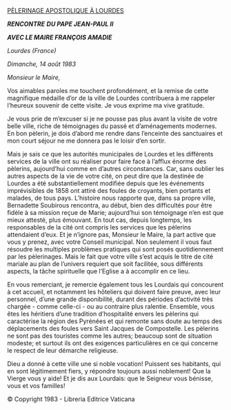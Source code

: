 [PÈLERINAGE APOSTOLIQUE À LOURDES](/content/john-paul-ii/fr/travels/sub_index1983/trav_lourdes.html)

***RENCONTRE*** ***DU PAPE JEAN-PAUL II***

***AVEC LE MAIRE FRANÇOIS AMADIE***

*Lourdes* *(France)*

*Dimanche, 14 août 1983*

*Monsieur le Maire,*

Vos aimables paroles me touchent profondément, et la remise de cette magnifique médaille d’or de la ville de Lourdes contribuera à me rappeler l’heureux souvenir de cette visite. Je vous exprime ma vive gratitude.

Je vous prie de m’excuser si je ne pousse pas plus avant la visite de votre belle ville, riche de témoignages du passé et d’aménagements modernes. En bon pèlerin, je dois d’abord me rendre dans l’enceinte des sanctuaires et mon court séjour ne me donnera pas le loisir d’en sortir.

Mais je sais ce que les autorités municipales de Lourdes et les différents services de la ville ont su réaliser pour faire face à l’afflux énorme des pèlerins, aujourd’hui comme en d’autres circonstances. Car, sans oublier les autres aspects de la vie de votre cité, on peut dire que la destinée de Lourdes a été substantiellement modifiée depuis que les événements imprévisibles de 1858 ont attiré des foules de croyants, bien portants et malades, de tous pays. L’histoire nous rapporte que, dans sa propre ville, Bernadette Soubirous rencontra, au début, bien des difficultés pour être fidèle à sa mission reçue de Marie; aujourd’hui son témoignage n’en est que mieux attesté, plus émouvant. En tout cas, depuis longtemps, les responsables de la cité ont compris les services que les pèlerins attendaient d’eux. Et je n’ignore pas, Monsieur le Maire, la part active que vous y prenez, avec votre Conseil municipal. Non seulement il vous faut résoudre les multiples problèmes pratiques qui sont posés quotidiennement par les pèlerinages. Mais le fait que votre ville s’est acquis le titre de cité mariale au plan de l’univers requiert que soit facilitée, sous différents aspects, la tâche spirituelle que l’Eglise a à accomplir en ce lieu.

En vous remerciant, je remercie également tous les Lourdais qui concourent à cet accueil, et notamment les hôteliers qui doivent faire preuve, avec leur personnel, d’une grande disponibilité, durant des périodes d’activité très chargée - comme celle-ci - ou au contraire plus ralentie. Ensemble, vous êtes les héritiers d’une tradition d’hospitalité envers les pèlerins qui caractérise la région des Pyrénées et qui remonte sans doute au temps des déplacements des foules vers Saint Jacques de Compostelle. Les pèlerins ne sont pas des touristes comme les autres; beaucoup sont de situation modeste; et surtout ils ont des exigences particulières en ce qui concerne le respect de leur démarche religieuse.

Dieu a donné à cette ville une si noble vocation! Puissent ses habitants, qui en sont légitimement fiers, y répondre toujours aussi noblement! Que la Vierge vous y aide! Et je dis aux Lourdais: que le Seigneur vous bénisse, vous et vos familles!

© Copyright 1983 - Libreria Editrice Vaticana